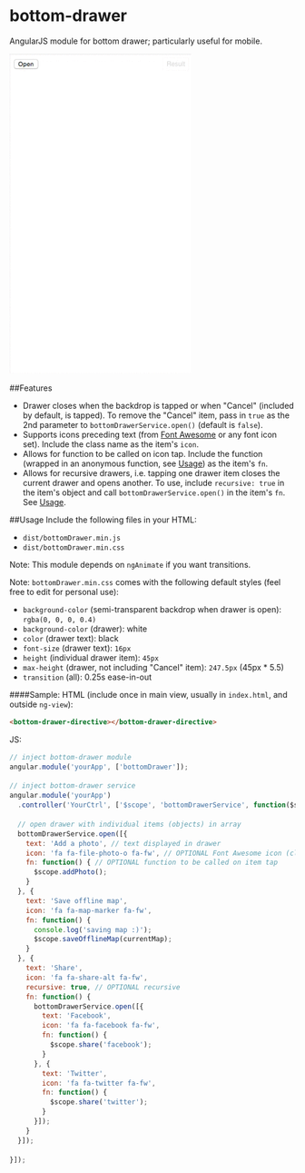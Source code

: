 # bottom-drawer
AngularJS module for bottom drawer; particularly useful for mobile.

![](https://github.com/toksfifo/bottom-drawer/blob/master/bottomDrawer.gif)

##<a name="features">Features</a>
* Drawer closes when the backdrop is tapped or when "Cancel" (included by default, is tapped). To remove the "Cancel" item, pass in `true` as the 2nd parameter to `bottomDrawerService.open()` (default is `false`).
* Supports icons preceding text (from <a href="http://fortawesome.github.io/Font-Awesome/" target="_blank"> Font Awesome</a> or any font icon set). Include the class name as the item's `icon`.
* Allows for function to be called on icon tap. Include the function (wrapped in an anonymous function, see [Usage](#usage)) as the item's `fn`.
* Allows for recursive drawers, i.e. tapping one drawer item closes the current drawer and opens another. To use, include `recursive: true` in the item's object and call `bottomDrawerService.open()` in the item's `fn`. See [Usage](#usage).

##<a name="usage">Usage</a>
Include the following files in your HTML:
* `dist/bottomDrawer.min.js`
* `dist/bottomDrawer.min.css`

Note: This module depends on `ngAnimate` if you want transitions.

Note: `bottomDrawer.min.css` comes with the following default styles (feel free to edit for personal use):
* `background-color` (semi-transparent backdrop when drawer is open): `rgba(0, 0, 0, 0.4)`
* `background-color` (drawer): white
* `color` (drawer text): black
* `font-size` (drawer text): `16px`
* `height` (individual drawer item): `45px`
* `max-height` (drawer, not including "Cancel" item): `247.5px` (45px * 5.5)
* `transition` (all): 0.25s ease-in-out


####Sample:
HTML (include once in main view, usually in `index.html`, and outside `ng-view`):
```html
<bottom-drawer-directive></bottom-drawer-directive>
```

JS:
```js
// inject bottom-drawer module
angular.module('yourApp', ['bottomDrawer']);

// inject bottom-drawer service
angular.module('yourApp')
  .controller('YourCtrl', ['$scope', 'bottomDrawerService', function($scope, bottomDrawerService) {
  
  // open drawer with individual items (objects) in array
  bottomDrawerService.open([{
    text: 'Add a photo', // text displayed in drawer
    icon: 'fa fa-file-photo-o fa-fw', // OPTIONAL Font Awesome icon (class) to precede text (strongly consider adding the fixed width option: fa-fw)
    fn: function() { // OPTIONAL function to be called on item tap
      $scope.addPhoto();
    }
  }, {
    text: 'Save offline map',
    icon: 'fa fa-map-marker fa-fw',
    fn: function() {
      console.log('saving map :)');
      $scope.saveOfflineMap(currentMap);
    }
  }, {
    text: 'Share', 
    icon: 'fa fa-share-alt fa-fw', 
    recursive: true, // OPTIONAL recursive
    fn: function() {
      bottomDrawerService.open([{
        text: 'Facebook',
        icon: 'fa fa-facebook fa-fw',
        fn: function() {
          $scope.share('facebook');
        }
      }, {
        text: 'Twitter',
        icon: 'fa fa-twitter fa-fw',
        fn: function() {
          $scope.share('twitter');
        }
      }]);
    }
  }]);
   
}]);
```
